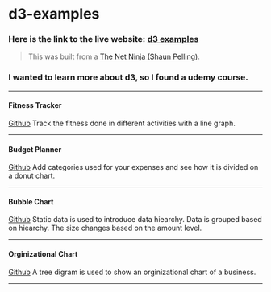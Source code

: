 # d3-examples

### Here is the link to the live website: [d3 examples](https://tylercasperson.github.io/d3-examples/)

> This was built from a [The Net Ninja (Shaun Pelling)](https://www.udemy.com/course/build-data-uis-with-d3-firebase/).

### I wanted to learn more about d3, so I found a udemy course.

---

#### Fitness Tracker

[Github](https://github.com/tylercasperson/lineGraphFitnessTracker)
Track the fitness done in different activities with a line graph.

---

#### Budget Planner

[Github](https://github.com/tylercasperson/budgetPlanner)
Add categories used for your expenses and see how it is divided on a donut chart.

---

#### Bubble Chart

[Github](https://github.com/tylercasperson/dataHierarchy)
Static data is used to introduce data hiearchy. Data is grouped based on hiearchy. The size changes based on the amount level.

---

#### Orginizational Chart

[Github](https://github.com/tylercasperson/dataHierarchy)
A tree digram is used to show an orginizational chart of a business.

---
